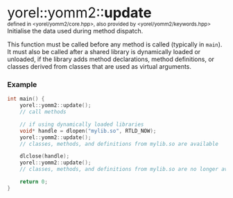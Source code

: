 <span style="font-size:xx-large;">yorel::yomm2::<strong>update</strong></span><br/>
<sub>defined in <yorel/yomm2/core.hpp>, also provided by <yorel/yomm2/keywords.hpp></sub><br/>
Initialise the data used during method dispatch.

This function must be called before any method is called (typically in `main`).
It must also be called after a shared library is dynamically loaded or unloaded,
if the library adds method declarations, method definitions, or classes derived
from classes that are used as virtual arguments.

### Example

```c++
int main() {
    yorel::yomm2::update();
    // call methods

    // if using dynamically loaded libraries
    void* handle = dlopen("mylib.so", RTLD_NOW);
    yorel::yomm2::update();
    // classes, methods, and definitions from mylib.so are available

    dlclose(handle);
    yorel::yomm2::update();
    // classes, methods, and definitions from mylib.so are no longer available

    return 0;
}
```
